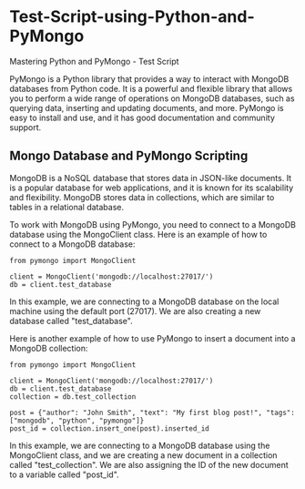 # Test-Script-using-Python-and-PyMongo
Mastering Python and PyMongo - Test Script

PyMongo is a Python library that provides a way to interact with MongoDB databases from Python code. 
It is a powerful and flexible library that allows you to perform a wide range of operations on MongoDB databases, such as querying data, inserting and updating documents, and more. 
PyMongo is easy to install and use, and it has good documentation and community support.

## Mongo Database and PyMongo Scripting

MongoDB is a NoSQL database that stores data in JSON-like documents. It is a popular database for web applications, and it is known for its scalability and flexibility. MongoDB stores data in collections, which are similar to tables in a relational database.

To work with MongoDB using PyMongo, you need to connect to a MongoDB database using the MongoClient class. Here is an example of how to connect to a MongoDB database:
```
from pymongo import MongoClient

client = MongoClient('mongodb://localhost:27017/')
db = client.test_database
```

In this example, we are connecting to a MongoDB database on the local machine using the default port (27017). We are also creating a new database called "test_database".

Here is another example of how to use PyMongo to insert a document into a MongoDB collection:
```
from pymongo import MongoClient

client = MongoClient('mongodb://localhost:27017/')
db = client.test_database
collection = db.test_collection

post = {"author": "John Smith", "text": "My first blog post!", "tags": ["mongodb", "python", "pymongo"]}
post_id = collection.insert_one(post).inserted_id
```

In this example, we are connecting to a MongoDB database using the MongoClient class, and we are creating a new document in a collection called "test_collection". 
We are also assigning the ID of the new document to a variable called "post_id".
